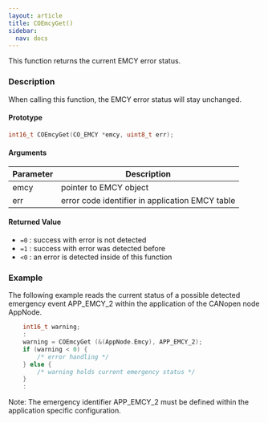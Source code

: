 ```yaml
---
layout: article
title: COEmcyGet()
sidebar:
  nav: docs
---
```


This function returns the current EMCY error status.

<!--more-->

### Description

When calling this function, the EMCY error status will stay unchanged.

#### Prototype

```c
int16_t COEmcyGet(CO_EMCY *emcy, uint8_t err);
```

#### Arguments

| Parameter | Description |
| --- | --- |
| emcy | pointer to EMCY object |
| err | error code identifier in application EMCY table |

#### Returned Value

- `=0` : success with error is not detected
- `=1` : success with error was detected before
- `<0` : an error is detected inside of this function

### Example

The following example reads the current status of a possible detected emergency event APP_EMCY_2 within the application of the CANopen node AppNode.

```c
    int16_t warning;
    :
    warning = COEmcyGet (&(AppNode.Emcy), APP_EMCY_2);
    if (warning < 0) {
        /* error handling */
    } else {
        /* warning holds current emergency status */
    }
    :
```

Note: The emergency identifier APP_EMCY_2 must be defined within the application specific configuration.
